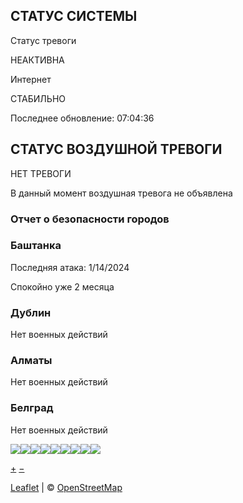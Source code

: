 ## СТАТУС СИСТЕМЫ

Статус тревоги

НЕАКТИВНА

Интернет

СТАБИЛЬНО

Последнее обновление: 07:04:36

## СТАТУС ВОЗДУШНОЙ ТРЕВОГИ

НЕТ ТРЕВОГИ

В данный момент воздушная тревога не объявлена

### Отчет о безопасности городов

### Баштанка

Последняя атака: 1/14/2024

Спокойно уже 2 месяца

### Дублин

Нет военных действий

### Алматы

Нет военных действий

### Белград

Нет военных действий

![](https://c.tile.openstreetmap.org/4/9/5.png)![](https://b.tile.openstreetmap.org/4/8/5.png)![](https://a.tile.openstreetmap.org/4/10/5.png)![](https://a.tile.openstreetmap.org/4/7/5.png)![](https://b.tile.openstreetmap.org/4/11/5.png)![](https://c.tile.openstreetmap.org/4/6/5.png)![](https://c.tile.openstreetmap.org/4/12/5.png)![](https://b.tile.openstreetmap.org/4/5/5.png)![](https://a.tile.openstreetmap.org/4/13/5.png)

[+](https://soft-truffle-020837.netlify.app/# "Zoom in") [−](https://soft-truffle-020837.netlify.app/# "Zoom out")

[Leaflet](https://leafletjs.com/ "A JavaScript library for interactive maps") \| © [OpenStreetMap](https://www.openstreetmap.org/copyright)